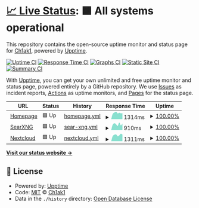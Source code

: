 # [📈 Live Status](https://ch1ak1STR.github.io/site-status): <!--live status--> **🟩 All systems operational**

This repository contains the open-source uptime monitor and status page for [Ch1ak1](https://hp.leadershouse.tokyo), powered by [Upptime](https://github.com/upptime/upptime).

[![Uptime CI](https://github.com/ch1ak1STR/site-status/workflows/Uptime%20CI/badge.svg)](https://github.com/ch1ak1STR/site-status/actions?query=workflow%3A%22Uptime+CI%22)
[![Response Time CI](https://github.com/ch1ak1STR/site-status/workflows/Response%20Time%20CI/badge.svg)](https://github.com/ch1ak1STR/site-status/actions?query=workflow%3A%22Response+Time+CI%22)
[![Graphs CI](https://github.com/ch1ak1STR/site-status/workflows/Graphs%20CI/badge.svg)](https://github.com/ch1ak1STR/site-status/actions?query=workflow%3A%22Graphs+CI%22)
[![Static Site CI](https://github.com/ch1ak1STR/site-status/workflows/Static%20Site%20CI/badge.svg)](https://github.com/ch1ak1STR/site-status/actions?query=workflow%3A%22Static+Site+CI%22)
[![Summary CI](https://github.com/ch1ak1STR/site-status/workflows/Summary%20CI/badge.svg)](https://github.com/ch1ak1STR/site-status/actions?query=workflow%3A%22Summary+CI%22)

With [Upptime](https://upptime.js.org), you can get your own unlimited and free uptime monitor and status page, powered entirely by a GitHub repository. We use [Issues](https://github.com/ch1ak1STR/site-status/issues) as incident reports, [Actions](https://github.com/ch1ak1STR/site-status/actions) as uptime monitors, and [Pages](https://ch1ak1STR.github.io/site-status) for the status page.

<!--start: status pages-->
<!-- This summary is generated by Upptime (https://github.com/upptime/upptime) -->
<!-- Do not edit this manually, your changes will be overwritten -->
<!-- prettier-ignore -->
| URL | Status | History | Response Time | Uptime |
| --- | ------ | ------- | ------------- | ------ |
| <img alt="" src="https://icons.duckduckgo.com/ip3/leadershouse.tokyo.ico" height="13"> [Homepage](https://leadershouse.tokyo) | 🟩 Up | [homepage.yml](https://github.com/ch1ak1STR/site-status/commits/HEAD/history/homepage.yml) | <details><summary><img alt="Response time graph" src="./graphs/homepage/response-time-week.png" height="20"> 1314ms</summary><br><a href="https://ch1ak1STR.github.io/site-status/history/homepage"><img alt="Response time 1108" src="https://img.shields.io/endpoint?url=https%3A%2F%2Fraw.githubusercontent.com%2Fch1ak1STR%2Fsite-status%2FHEAD%2Fapi%2Fhomepage%2Fresponse-time.json"></a><br><a href="https://ch1ak1STR.github.io/site-status/history/homepage"><img alt="24-hour response time 1260" src="https://img.shields.io/endpoint?url=https%3A%2F%2Fraw.githubusercontent.com%2Fch1ak1STR%2Fsite-status%2FHEAD%2Fapi%2Fhomepage%2Fresponse-time-day.json"></a><br><a href="https://ch1ak1STR.github.io/site-status/history/homepage"><img alt="7-day response time 1314" src="https://img.shields.io/endpoint?url=https%3A%2F%2Fraw.githubusercontent.com%2Fch1ak1STR%2Fsite-status%2FHEAD%2Fapi%2Fhomepage%2Fresponse-time-week.json"></a><br><a href="https://ch1ak1STR.github.io/site-status/history/homepage"><img alt="30-day response time 1088" src="https://img.shields.io/endpoint?url=https%3A%2F%2Fraw.githubusercontent.com%2Fch1ak1STR%2Fsite-status%2FHEAD%2Fapi%2Fhomepage%2Fresponse-time-month.json"></a><br><a href="https://ch1ak1STR.github.io/site-status/history/homepage"><img alt="1-year response time 1108" src="https://img.shields.io/endpoint?url=https%3A%2F%2Fraw.githubusercontent.com%2Fch1ak1STR%2Fsite-status%2FHEAD%2Fapi%2Fhomepage%2Fresponse-time-year.json"></a></details> | <details><summary><a href="https://ch1ak1STR.github.io/site-status/history/homepage">100.00%</a></summary><a href="https://ch1ak1STR.github.io/site-status/history/homepage"><img alt="All-time uptime 99.93%" src="https://img.shields.io/endpoint?url=https%3A%2F%2Fraw.githubusercontent.com%2Fch1ak1STR%2Fsite-status%2FHEAD%2Fapi%2Fhomepage%2Fuptime.json"></a><br><a href="https://ch1ak1STR.github.io/site-status/history/homepage"><img alt="24-hour uptime 100.00%" src="https://img.shields.io/endpoint?url=https%3A%2F%2Fraw.githubusercontent.com%2Fch1ak1STR%2Fsite-status%2FHEAD%2Fapi%2Fhomepage%2Fuptime-day.json"></a><br><a href="https://ch1ak1STR.github.io/site-status/history/homepage"><img alt="7-day uptime 100.00%" src="https://img.shields.io/endpoint?url=https%3A%2F%2Fraw.githubusercontent.com%2Fch1ak1STR%2Fsite-status%2FHEAD%2Fapi%2Fhomepage%2Fuptime-week.json"></a><br><a href="https://ch1ak1STR.github.io/site-status/history/homepage"><img alt="30-day uptime 100.00%" src="https://img.shields.io/endpoint?url=https%3A%2F%2Fraw.githubusercontent.com%2Fch1ak1STR%2Fsite-status%2FHEAD%2Fapi%2Fhomepage%2Fuptime-month.json"></a><br><a href="https://ch1ak1STR.github.io/site-status/history/homepage"><img alt="1-year uptime 99.93%" src="https://img.shields.io/endpoint?url=https%3A%2F%2Fraw.githubusercontent.com%2Fch1ak1STR%2Fsite-status%2FHEAD%2Fapi%2Fhomepage%2Fuptime-year.json"></a></details>
| <img alt="" src="https://icons.duckduckgo.com/ip3/searxng.leadershouse.tokyo.ico" height="13"> [SearXNG](https://searxng.leadershouse.tokyo) | 🟩 Up | [sear-xng.yml](https://github.com/ch1ak1STR/site-status/commits/HEAD/history/sear-xng.yml) | <details><summary><img alt="Response time graph" src="./graphs/sear-xng/response-time-week.png" height="20"> 910ms</summary><br><a href="https://ch1ak1STR.github.io/site-status/history/sear-xng"><img alt="Response time 891" src="https://img.shields.io/endpoint?url=https%3A%2F%2Fraw.githubusercontent.com%2Fch1ak1STR%2Fsite-status%2FHEAD%2Fapi%2Fsear-xng%2Fresponse-time.json"></a><br><a href="https://ch1ak1STR.github.io/site-status/history/sear-xng"><img alt="24-hour response time 1019" src="https://img.shields.io/endpoint?url=https%3A%2F%2Fraw.githubusercontent.com%2Fch1ak1STR%2Fsite-status%2FHEAD%2Fapi%2Fsear-xng%2Fresponse-time-day.json"></a><br><a href="https://ch1ak1STR.github.io/site-status/history/sear-xng"><img alt="7-day response time 910" src="https://img.shields.io/endpoint?url=https%3A%2F%2Fraw.githubusercontent.com%2Fch1ak1STR%2Fsite-status%2FHEAD%2Fapi%2Fsear-xng%2Fresponse-time-week.json"></a><br><a href="https://ch1ak1STR.github.io/site-status/history/sear-xng"><img alt="30-day response time 859" src="https://img.shields.io/endpoint?url=https%3A%2F%2Fraw.githubusercontent.com%2Fch1ak1STR%2Fsite-status%2FHEAD%2Fapi%2Fsear-xng%2Fresponse-time-month.json"></a><br><a href="https://ch1ak1STR.github.io/site-status/history/sear-xng"><img alt="1-year response time 891" src="https://img.shields.io/endpoint?url=https%3A%2F%2Fraw.githubusercontent.com%2Fch1ak1STR%2Fsite-status%2FHEAD%2Fapi%2Fsear-xng%2Fresponse-time-year.json"></a></details> | <details><summary><a href="https://ch1ak1STR.github.io/site-status/history/sear-xng">100.00%</a></summary><a href="https://ch1ak1STR.github.io/site-status/history/sear-xng"><img alt="All-time uptime 99.95%" src="https://img.shields.io/endpoint?url=https%3A%2F%2Fraw.githubusercontent.com%2Fch1ak1STR%2Fsite-status%2FHEAD%2Fapi%2Fsear-xng%2Fuptime.json"></a><br><a href="https://ch1ak1STR.github.io/site-status/history/sear-xng"><img alt="24-hour uptime 100.00%" src="https://img.shields.io/endpoint?url=https%3A%2F%2Fraw.githubusercontent.com%2Fch1ak1STR%2Fsite-status%2FHEAD%2Fapi%2Fsear-xng%2Fuptime-day.json"></a><br><a href="https://ch1ak1STR.github.io/site-status/history/sear-xng"><img alt="7-day uptime 100.00%" src="https://img.shields.io/endpoint?url=https%3A%2F%2Fraw.githubusercontent.com%2Fch1ak1STR%2Fsite-status%2FHEAD%2Fapi%2Fsear-xng%2Fuptime-week.json"></a><br><a href="https://ch1ak1STR.github.io/site-status/history/sear-xng"><img alt="30-day uptime 100.00%" src="https://img.shields.io/endpoint?url=https%3A%2F%2Fraw.githubusercontent.com%2Fch1ak1STR%2Fsite-status%2FHEAD%2Fapi%2Fsear-xng%2Fuptime-month.json"></a><br><a href="https://ch1ak1STR.github.io/site-status/history/sear-xng"><img alt="1-year uptime 99.95%" src="https://img.shields.io/endpoint?url=https%3A%2F%2Fraw.githubusercontent.com%2Fch1ak1STR%2Fsite-status%2FHEAD%2Fapi%2Fsear-xng%2Fuptime-year.json"></a></details>
| <img alt="" src="https://icons.duckduckgo.com/ip3/nc.leadershouse.tokyo.ico" height="13"> [Nextcloud](https://nc.leadershouse.tokyo) | 🟩 Up | [nextcloud.yml](https://github.com/ch1ak1STR/site-status/commits/HEAD/history/nextcloud.yml) | <details><summary><img alt="Response time graph" src="./graphs/nextcloud/response-time-week.png" height="20"> 1311ms</summary><br><a href="https://ch1ak1STR.github.io/site-status/history/nextcloud"><img alt="Response time 1650" src="https://img.shields.io/endpoint?url=https%3A%2F%2Fraw.githubusercontent.com%2Fch1ak1STR%2Fsite-status%2FHEAD%2Fapi%2Fnextcloud%2Fresponse-time.json"></a><br><a href="https://ch1ak1STR.github.io/site-status/history/nextcloud"><img alt="24-hour response time 1419" src="https://img.shields.io/endpoint?url=https%3A%2F%2Fraw.githubusercontent.com%2Fch1ak1STR%2Fsite-status%2FHEAD%2Fapi%2Fnextcloud%2Fresponse-time-day.json"></a><br><a href="https://ch1ak1STR.github.io/site-status/history/nextcloud"><img alt="7-day response time 1311" src="https://img.shields.io/endpoint?url=https%3A%2F%2Fraw.githubusercontent.com%2Fch1ak1STR%2Fsite-status%2FHEAD%2Fapi%2Fnextcloud%2Fresponse-time-week.json"></a><br><a href="https://ch1ak1STR.github.io/site-status/history/nextcloud"><img alt="30-day response time 1263" src="https://img.shields.io/endpoint?url=https%3A%2F%2Fraw.githubusercontent.com%2Fch1ak1STR%2Fsite-status%2FHEAD%2Fapi%2Fnextcloud%2Fresponse-time-month.json"></a><br><a href="https://ch1ak1STR.github.io/site-status/history/nextcloud"><img alt="1-year response time 1650" src="https://img.shields.io/endpoint?url=https%3A%2F%2Fraw.githubusercontent.com%2Fch1ak1STR%2Fsite-status%2FHEAD%2Fapi%2Fnextcloud%2Fresponse-time-year.json"></a></details> | <details><summary><a href="https://ch1ak1STR.github.io/site-status/history/nextcloud">100.00%</a></summary><a href="https://ch1ak1STR.github.io/site-status/history/nextcloud"><img alt="All-time uptime 99.52%" src="https://img.shields.io/endpoint?url=https%3A%2F%2Fraw.githubusercontent.com%2Fch1ak1STR%2Fsite-status%2FHEAD%2Fapi%2Fnextcloud%2Fuptime.json"></a><br><a href="https://ch1ak1STR.github.io/site-status/history/nextcloud"><img alt="24-hour uptime 100.00%" src="https://img.shields.io/endpoint?url=https%3A%2F%2Fraw.githubusercontent.com%2Fch1ak1STR%2Fsite-status%2FHEAD%2Fapi%2Fnextcloud%2Fuptime-day.json"></a><br><a href="https://ch1ak1STR.github.io/site-status/history/nextcloud"><img alt="7-day uptime 100.00%" src="https://img.shields.io/endpoint?url=https%3A%2F%2Fraw.githubusercontent.com%2Fch1ak1STR%2Fsite-status%2FHEAD%2Fapi%2Fnextcloud%2Fuptime-week.json"></a><br><a href="https://ch1ak1STR.github.io/site-status/history/nextcloud"><img alt="30-day uptime 99.00%" src="https://img.shields.io/endpoint?url=https%3A%2F%2Fraw.githubusercontent.com%2Fch1ak1STR%2Fsite-status%2FHEAD%2Fapi%2Fnextcloud%2Fuptime-month.json"></a><br><a href="https://ch1ak1STR.github.io/site-status/history/nextcloud"><img alt="1-year uptime 99.52%" src="https://img.shields.io/endpoint?url=https%3A%2F%2Fraw.githubusercontent.com%2Fch1ak1STR%2Fsite-status%2FHEAD%2Fapi%2Fnextcloud%2Fuptime-year.json"></a></details>

<!--end: status pages-->

[**Visit our status website →**](https://ch1ak1STR.github.io/site-status)

## 📄 License

- Powered by: [Upptime](https://github.com/upptime/upptime)
- Code: [MIT](./LICENSE) © [Ch1ak1](https://hp.leadershouse.tokyo)
- Data in the `./history` directory: [Open Database License](https://opendatacommons.org/licenses/odbl/1-0/)
